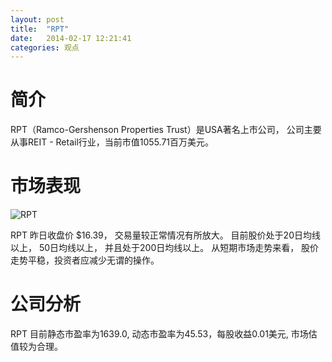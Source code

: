 ```yaml
---
layout: post
title:  "RPT"
date:   2014-02-17 12:21:41
categories: 观点
---
```


# 简介
RPT（Ramco-Gershenson Properties Trust）是USA著名上市公司，
公司主要从事REIT - Retail行业，当前市值1055.71百万美元。

# 市场表现

![RPT](http://finviz.com/chart.ashx?t=RPT&ty=c&ta=1&p=d&s=l)

RPT 昨日收盘价 $16.39，
交易量较正常情况有所放大。
目前股价处于20日均线以上，
50日均线以上，
并且处于200日均线以上。
从短期市场走势来看，
股价走势平稳，投资者应减少无谓的操作。

# 公司分析
RPT 目前静态市盈率为1639.0, 动态市盈率为45.53，每股收益0.01美元,
市场估值较为合理。
